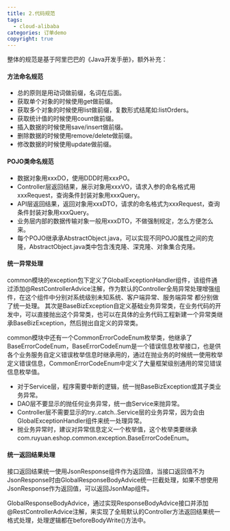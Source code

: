```yaml
---
title: 2.代码规范
tags:
  - cloud-alibaba
categories: 订单demo
copyright: true
---
```


整体的规范是基于阿⾥巴巴的《Java开发⼿册》，额外补充：

#### 方法命名规范

*   总的原则是⽤动词做前缀，名词在后⾯。
*   获取单个对象的时候使⽤get做前缀。 
*   获取多个对象的时候使⽤list做前缀，复数形式结尾如:listOrders。 
*   获取统计值的时候使⽤count做前缀。 
*   插⼊数据的时候使⽤save/insert做前缀。 
*   删除数据的时候使⽤remove/delete做前缀。 
*   修改数据的时候使⽤update做前缀。

#### POJO类命名规范

*   数据对象用xxxDO，使用DDD时用xxxPO。 
*   Controller层返回结果，展示对象⽤xxxVO，请求⼊参的命名格式⽤xxxRequest，查询条件封装对象⽤xxxQuery。 
*   API层返回结果，返回对象⽤xxxDTO，请求的命名格式为xxxRequest，查询条件封装对象⽤xxxQuery。 
*   业务层内部的数据传输对象⼀般⽤xxxDTO，不做强制规定，怎么⽅便怎么来。
*   每个POJO继承承AbstractObject.java，可以实现不同POJO属性之间的克隆，AbstractObject.java类中包含浅克隆、深克隆、对象集合克隆。

#### 统一异常处理

common模块的exception包下定义了GlobalExceptionHandler组件，该组件通过添加@RestControllerAdvice注解，作为默认的Controller全局异常处理增强组件，在这个组件中分别对系统级别未知系统、客户端异常、服务端异常 都分别做了统⼀处理。 其次是BaseBizException⾃定义基础业务异常类，在业务代码的开发中，可以直接抛出这个异常类，也可以在具体的业务代码⼯程新建⼀个异常类继承BaseBizException，然后抛出⾃定义的异常类。

common模块中还有⼀个CommonErrorCodeEnum枚举类，他继承了BaseErrorCodeEnum，BaseErrorCodeEnum是一个错误信息枚举接⼝，也是供各个业务服务⾃定义错误枚举信息时继承⽤的，通过在抛业务的时候统⼀使⽤枚举定义错误信息，CommonErrorCodeEnum中定义了⼤量框架级别通⽤的常⻅错误信息枚举值。

*   对于Service层，程序需要中断的逻辑，统⼀抛BaseBizException或其⼦类业务异常。
*   DAO层不要显示的抛任何业务异常，统⼀由Service来抛异常。 
*   Controller层不需要显示的try..catch..Service层的业务异常，因为会由GlobalExceptionHandler组件来统⼀处理异常。 
*   抛业务异常时，建议对异常信息定义⼀个枚举值，这个枚举类要继承com.ruyuan.eshop.common.exception.BaseErrorCodeEnum。

#### 统一返回结果处理

接口返回结果统一使用JsonResponse组件作为返回值，当接口返回值不为JsonResponse时由GlobalResponseBodyAdvice统一拦截处理，如果不想使用JsonResponse作为返回值，可以返回JsonMap组件。

GlobalResponseBodyAdvice，通过实现ResponseBodyAdvice接⼝并添加@RestControllerAdvice注解，来实现了全局默认的Controller⽅法返回结果统⼀格式处理，处理逻辑都在beforeBodyWrite()⽅法中。

